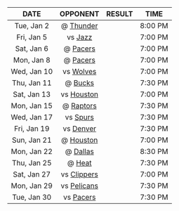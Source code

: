 |    DATE     |            OPPONENT            |  RESULT  |  TIME   |
|:-----------:|:------------------------------:|:--------:|:-------:|
| Tue, Jan 2  |    @ [Thunder](/r/Thunder)     |          | 8:00 PM |
| Fri, Jan 5  |     vs [Jazz](/r/UtahJazz)     |          | 7:00 PM |
| Sat, Jan 6  |     @ [Pacers](/r/pacers)      |          | 7:00 PM |
| Mon, Jan 8  |     @ [Pacers](/r/pacers)      |          | 7:00 PM |
| Wed, Jan 10 |  vs [Wolves](/r/timberwolves)  |          | 7:00 PM |
| Thu, Jan 11 |     @ [Bucks](/r/MkeBucks)     |          | 7:30 PM |
| Sat, Jan 13 |    vs [Houston](/r/rockets)    |          | 7:00 PM |
| Mon, Jan 15 | @ [Raptors](/r/torontoraptors) |          | 7:30 PM |
| Wed, Jan 17 |    vs [Spurs](/r/NBASpurs)     |          | 7:30 PM |
| Fri, Jan 19 | vs [Denver](/r/denvernuggets)  |          | 7:30 PM |
| Sun, Jan 21 |    @ [Houston](/r/rockets)     |          | 7:00 PM |
| Mon, Jan 22 |    @ [Dallas](/r/Mavericks)    |          | 8:30 PM |
| Thu, Jan 25 |       @ [Heat](/r/heat)        |          | 7:30 PM |
| Sat, Jan 27 |  vs [Clippers](/r/LAClippers)  |          | 7:00 PM |
| Mon, Jan 29 | vs [Pelicans](/r/NOLAPelicans) |          | 7:30 PM |
| Tue, Jan 30 |     vs [Pacers](/r/pacers)     |          | 7:30 PM |